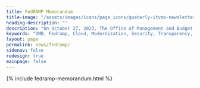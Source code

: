 ```yaml
---
title: FedRAMP Memorandum
title-image: "/assets/images/icons/page_icons/quaterly-itvmo-newsletter.svg"
heading-description: ""
description: "On October 27, 2023, The Office of Management and Budget (OMB)released a draft memorandum aimed at modernizing the Federal Risk and Authorization Management Program (FedRAMP), inviting public comment on the proposal. Initially established in 2011, FedRAMP was designed to evaluate the security of commercial cloud services, enabling federal agencies to leverage these services efficiently and securely. However, the complexity and diversity of today's cloud services have outgrown the original framework of FedRAMP, necessitating an update to address the current cloud environment's challenges."
keywords: "OMB, Fedramp, Cloud, Modernization, Security, Transparency, Authorization, Emerging Technology"
layout: page
permalink: news/fedramp/
sidenav: false
redesign: true
mainpage: false
---
```


{% include fedramp-memorandum.html %}
